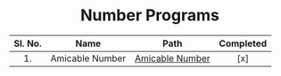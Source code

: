 <div align=center>

# **Number Programs**

| **Sl. No.** |    **Name**     |               **Path**               | **Completed** |
| :---------: | :-------------: | :----------------------------------: | :-----------: |
|     1.      | Amicable Number | [Amicable Number](Amicable%20Number) |      [x]      |

</div>

